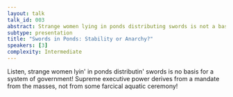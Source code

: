 ```yaml
---
layout: talk
talk_id: 003
abstract: Strange women lying in ponds distributing swords is not a basis for a system of government
subtype: presentation
title: "Swords in Ponds: Stability or Anarchy?"
speakers: [3]
complexity: Intermediate
---
```


Listen, strange women lyin' in ponds distributin' 
swords is no basis for a system of government! Supreme executive power 
derives from a mandate from the masses, not from some farcical aquatic 
ceremony! 
